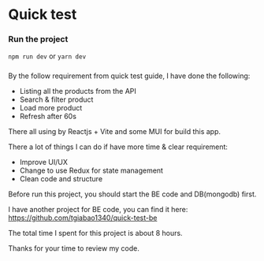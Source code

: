 # Quick test

### Run the project
``npm run dev``
or 
``yarn dev``

### 

By the follow requirement from quick test guide, I have done the following:
- Listing all the products from the API
- Search & filter product
- Load more product
- Refresh after 60s

There all using by Reactjs + Vite and some MUI for build this app.

There a lot of things I can do if have more time & clear requirement:
- Improve UI/UX
- Change to use Redux for state management
- Clean code and structure


Before run this project, you should start the BE code and DB(mongodb) first.

I have another project for BE code, you can find it here:
https://github.com/tgiabao1340/quick-test-be

The total time I spent for this project is about 8 hours.

Thanks for your time to review my code.